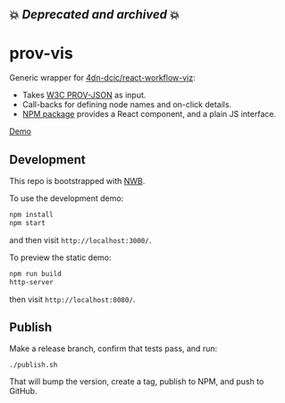 ## 💥 *Deprecated and archived* 💥

# prov-vis
Generic wrapper for [4dn-dcic/react-workflow-viz](https://github.com/4dn-dcic/react-workflow-viz):
- Takes [W3C PROV-JSON](https://www.w3.org/Submission/prov-json/) as input.
- Call-backs for defining node names and on-click details.
- [NPM package](https://www.npmjs.com/package/@hubmap/prov-vis) provides a React component, and a plain JS interface.

[Demo](https://hubmapconsortium.github.io/prov-vis/)

## Development

This repo is bootstrapped with [NWB](https://github.com/insin/nwb/blob/master/docs/guides/ReactComponents.md).

To use the development demo:
```sh
npm install
npm start
```
and then visit `http://localhost:3000/`.

To preview the static demo:
```sh
npm run build
http-server
```
then visit `http://localhost:8080/`.

## Publish

Make a release branch, confirm that tests pass, and run:
```
./publish.sh
```
That will bump the version, create a tag, publish to NPM, and push to GitHub.

